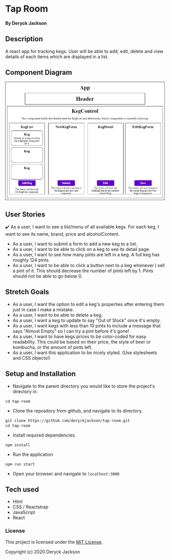 # Tap Room

#### By Deryck Jackson

## Description

A react app for tracking kegs.
User will be able to add, edit, delete and view details of each items which are displayed in a list.

## Component Diagram

![Component Diagram](component-diagram.png)

## User Stories

:heavy_check_mark: As a user, I want to see a list/menu of all available kegs. For each keg, I want to see its name, brand, price and alcoholContent.
* As a user, I want to submit a form to add a new keg to a list.
* As a user, I want to be able to click on a keg to see its detail page.
* As a user, I want to see how many pints are left in a keg. A full keg has roughly 124 pints.
* As a user, I want to be able to click a button next to a keg whenever I sell a pint of it. This should decrease the number of pints left by 1. Pints should not be able to go below 0.

## Stretch Goals

* As a user, I want the option to edit a keg's properties after entering them just in case I make a mistake.
* As a user, I want to be able to delete a keg.
* As a user, I want a keg to update to say "Out of Stock" once it's empty.
* As a user, I want kegs with less than 10 pints to include a message that says "Almost Empty" so I can try a pint before it's gone!
* As a user, I want to have kegs prices to be color-coded for easy readability. This could be based on their price, the style of beer or kombucha, or the amount of pints left.
* As a user, I want this application to be nicely styled. (Use stylesheets and CSS objects!)

## Setup and Installation
* Navigate to the parent directory you would like to store the project's directory in.
```
cd tap-room
```
* Clone the repository from github, and navigate to its directory.
```
git clone https://github.com/deryckjackson/tap-room.git
cd tap-room
```
* Install required dependencies.
```
npm install
```
* Run the application
```
npm run start
```
* Open your browser and navigate to `localhost:3000`

## Tech used

* Html
* CSS / Reactstrap
* JavaScript
* React

### License

This project is licensed under the [MIT License](https://opensource.org/licenses/MIT).

Copyright (c) 2020 Deryck Jackson
